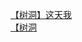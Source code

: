 [【树洞】这天我](http://tieba.baidu.com/p/4236808150?see_lz=1&pn=)   
[【树洞](http://tieba.baidu.com/p/4236232627?see_lz=1&pn=)   
